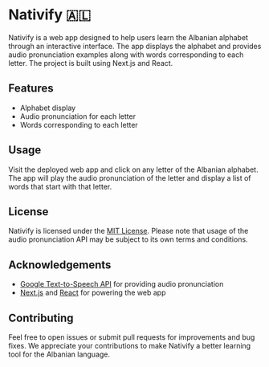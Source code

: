 # Nativify 🇦🇱

Nativify is a web app designed to help users learn the Albanian alphabet through an interactive interface. The app displays the alphabet and provides audio pronunciation examples along with words corresponding to each letter. The project is built using Next.js and React.

## Features

- Alphabet display
- Audio pronunciation for each letter
- Words corresponding to each letter

## Usage

Visit the deployed web app and click on any letter of the Albanian alphabet. The app will play the audio pronunciation of the letter and display a list of words that start with that letter.

## License

Nativify is licensed under the [MIT License](https://opensource.org/licenses/MIT). Please note that usage of the audio pronunciation API may be subject to its own terms and conditions.

## Acknowledgements

- [Google Text-to-Speech API](https://github.com/Dalist1/gttsfastapi) for providing audio pronunciation
- [Next.js](https://nextjs.org) and [React](https://reactjs.org) for powering the web app

## Contributing

Feel free to open issues or submit pull requests for improvements and bug fixes. We appreciate your contributions to make Nativify a better learning tool for the Albanian language.
